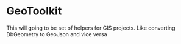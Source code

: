 # GeoToolkit
This will going to be set of helpers for GIS projects. Like converting DbGeometry to GeoJson and vice versa

